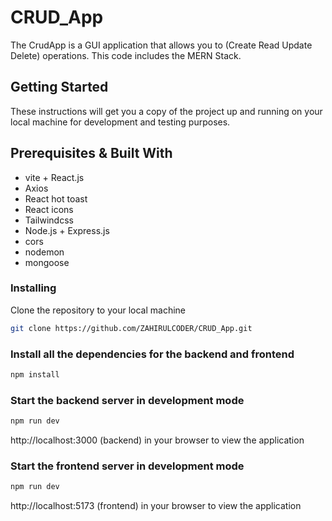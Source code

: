 # CRUD_App
The CrudApp is a GUI application that allows you to (Create Read Update Delete) operations. This code includes the MERN Stack.

## Getting Started
These instructions will get you a copy of the project up and running on your local machine for development and testing purposes.

## Prerequisites & Built With
- vite + React.js
- Axios
- React hot toast
- React icons
- Tailwindcss
- Node.js + Express.js
- cors
- nodemon
- mongoose 


### Installing 
Clone the repository to your local machine
```bash
git clone https://github.com/ZAHIRULCODER/CRUD_App.git

```

### Install all the dependencies for the backend and frontend
```bash
npm install
```

### Start the backend server in development mode
```bash
npm run dev
```
http://localhost:3000 (backend) in your browser to view the application

### Start the frontend server in development mode
```bash
npm run dev
```
http://localhost:5173 (frontend) in your browser to view the application

